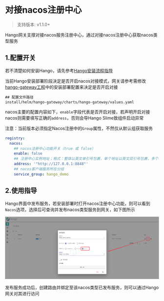 # 对接nacos注册中心

> 支持版本: v1.1.0+

Hango网关支撑对接nacos服务注册中心，通过对接nacos注册中心获取nacos类型服务

## 1.配置开关

若不清楚如何安装Hango，请先参考[Hango安装流程指导](https://github.com/hango-io/hango-gateway/blob/master/install/README.zh_CN.md)

当前Hango安装部署阶段决定是否开启nacos对接模式，网关请参考需修改[hango-gateway工程](https://github.com/hango-io/hango-gateway)中的安装部署配置来决定是否开启对接

```shell
## 配置文件路径
install/helm/hango-gateway/charts/hango-gateway/values.yaml
```

nacos主要的配置内容如下，`enable`字段代表是否开启对接，若声明开启对接nacos则需要填写正确的`address`，否则会导Hango Slime致组件启动异常

注意：当前版本必须指定Nacos注册中的`Group`属性，不然仅从默认组获取服务

```yaml
registry:
  nacos:
    ## nacos注册中心功能开关（true 或 false）
    enable: false
    ## 注册中心实例地址；格式：整体以英文单引号包裹，单个地址以英文双引号包裹，多个地址用英文逗号分隔
    address: '"http://127.0.0.1:8848"'
    ## nacos客户端服务所在分组
    service_group: hango_demo
```

## 2.使用指导

Hango界面中发布服务，若安装部署时打开nacos注册中心功能，则可以看到`Nacos`选项，选择后可查询并发布nacos类型服务到网关，如下图所示

![nacos](../imgs/nacos.png)

发布服务成功后，创建路由并绑定至该nacos类型已发布服务，则可以通过Hango网关对其进行访问